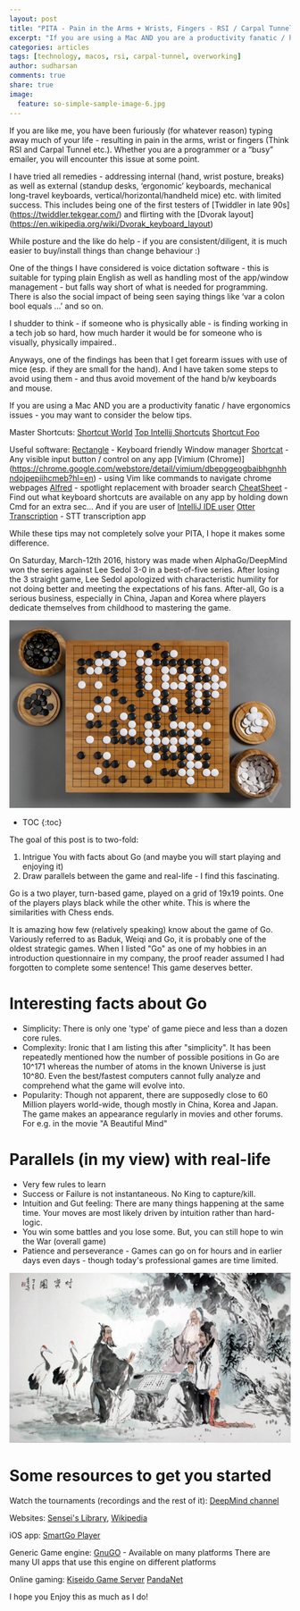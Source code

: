 ```yaml
---
layout: post
title: "PITA - Pain in the Arms + Wrists, Fingers - RSI / Carpal Tunnel"
excerpt: "If you are using a Mac AND you are a productivity fanatic / have ergonomics issues - you may want to consider the below tips"
categories: articles
tags: [technology, macos, rsi, carpal-tunnel, overworking]
author: sudharsan
comments: true
share: true
image:
  feature: so-simple-sample-image-6.jpg
---
```


If you are like me, you have been furiously (for whatever reason) typing away much of your life - resulting in pain in the arms, wrist or fingers (Think RSI and Carpal Tunnel etc.). Whether you are a programmer or a “busy” emailer, you will encounter this issue at some point. 

I have tried all remedies - addressing internal (hand, wrist posture, breaks) as well as external (standup desks, ‘ergonomic’ keyboards, mechanical long-travel keyboards, vertical/horizontal/handheld mice) etc. with limited success. This includes being one of the first testers of [Twiddler in late 90s] (https://twiddler.tekgear.com/) and flirting with the [Dvorak layout] (https://en.wikipedia.org/wiki/Dvorak_keyboard_layout)

While posture and the like do help - if you are consistent/diligent, it is much easier to buy/install things than change behaviour :)

One of the things I have considered is voice dictation software - this is suitable for typing plain English as well as handling most of the app/window management - but falls way short of what is needed for programming. There is also the social impact of being seen saying things like ‘var a colon bool equals …’ and so on. 

I shudder to think - if someone who is physically able - is finding working in a tech job so hard, how much harder it would be for someone who is visually, physically impaired.. 

Anyways, one of the findings has been that I get forearm issues with use of mice (esp. if they are small for the hand). And I have taken some steps to avoid using them - and thus avoid movement of the hand b/w keyboards and mouse.

If you are using a Mac AND you are a productivity fanatic / have ergonomics issues - you may want to consider the below tips.

Master Shortcuts:
[Shortcut World](https://shortcutworld.com/)
[Top Intellij Shortcuts](https://blog.jetbrains.com/idea/2020/03/top-15-intellij-idea-shortcuts/) 
[Shortcut Foo](https://www.shortcutfoo.com/) 

Useful software:
[Rectangle](https://rectangleapp.com/) - Keyboard friendly Window manager 
[Shortcat](https://shortcatapp.com/) - Any visible input button / control on any app 
[Vimium (Chrome)] (https://chrome.google.com/webstore/detail/vimium/dbepggeogbaibhgnhhndojpepiihcmeb?hl=en) - using Vim like commands to navigate chrome webpages
[Alfred](https://www.alfredapp.com/) - spotlight replacement with broader search
[CheatSheet](https://mediaatelier.com/CheatSheet/) - Find out what keyboard shortcuts are available on any app by holding down Cmd for an extra sec…
And if you are user of [IntelliJ IDE user](https://shortcutworld.com/IntelliJ-IDEA/mac/IntelliJ_Shortcuts) 
[Otter Transcription](https://otter.ai/) - STT transcription app

While these tips may not completely solve your PITA, I hope it makes some difference.







On Saturday, March-12th 2016, history was made when AlphaGo/DeepMind won the series against Lee Sedol 3-0 in a best-of-five series. After losing the 3 straight game, Lee Sedol apologized with characteristic humility for not doing better and meeting the expectations of his fans. After-all, Go is a serious business, especially in China, Japan and Korea where players dedicate themselves from childhood to mastering the game.

![Go Game in Progress](/images/go-game-in-progress.png)

* TOC
{:toc}

The goal of this post is to two-fold:

1. Intrigue You with facts about Go (and maybe you will start playing and enjoying it)
1. Draw parallels between the game and real-life - I find this fascinating.

Go is a two player, turn-based game, played on a grid of 19x19 points. One of the players plays black while the other white. This is where the similarities
with Chess ends.

It is amazing how few (relatively speaking) know about the game of Go. Variously referred to as Baduk, Weiqi and Go, it is probably one of the oldest 
strategic games. When I listed "Go" as one of my hobbies in 
an introduction questionnaire in my company, the proof reader assumed I had forgotten to complete some sentence! This game deserves better.


Interesting facts about Go
=================
* Simplicity: There is only one 'type' of game piece and less than a dozen core rules.
* Complexity: Ironic that I am listing this after "simplicity". It has been repeatedly mentioned how the number of possible positions in Go are 10^171 whereas the number of atoms in the known Universe is just 10^80. Even the best/fastest computers cannot fully analyze and comprehend what the game will evolve into.
* Popularity: Though not apparent, there are supposedly close to 60 Million players world-wide, though mostly in China, Korea and Japan. The game makes an appearance regularly in movies and other forums. For e.g. in the movie "A Beautiful Mind"

Parallels (in my view) with real-life
=================
* Very few rules to learn
* Success or Failure is not instantaneous. No King to capture/kill.
* Intuition and Gut feeling: There are many things happening at the same time. Your moves are most likely driven by intuition rather than hard-logic.
* You win some battles and you lose some. But, you can still hope to win the War (overall game)
* Patience and perseverance - Games can go on for hours and in earlier days even days - though today's professional games are time limited.

![Japanese Painting depicting two Go players](/images/go-game-picture.jpg)

Some resources to get you started
=================
Watch the tournaments (recordings and the rest of it): [DeepMind channel](https://www.youtube.com/channel/UCP7jMXSY2xbc3KCAE0MHQ-A)

Websites: [Sensei's Library](http://senseis.xmp.net/), [Wikipedia](https://en.wikipedia.org/wiki/Go_(game))

iOS app: [SmartGo Player](https://itunes.apple.com/us/app/smartgo-player/id314506629?mt=8)

Generic Game engine: [GnuGO](https://www.gnu.org/software/gnugo/download.html) - Available on many platforms
There are many UI apps that use this engine on different platforms

Online gaming:
[Kiseido Game Server](http://www.kiseido.com/index.htm) 
[PandaNet](http://pandanet-igs.com/communities/pandanet) 

I hope you Enjoy this as much as I do!
